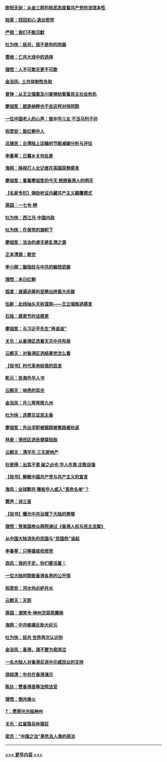 #### [欧阳天剑：从金三胖的核武态度看共产党的流氓本性](../pages/nsc993/n11702238.md?t=12061322) 
#### [陆客：找回初心 退出邪党](../pages/nsc993/n11702213.md?t=12061322) 
#### [严晓：我们不能沉默](../pages/nsc993/n11702110.md?t=12061322) 
#### [吐为快：妖共，我不是你的肉盾](../pages/nsc993/n11701366.md?t=12061322) 
#### [雪绮：亡共大戏中的选择](../pages/nsc993/n11699922.md?t=12061322) 
#### [理悟：人不可欺天更不可欺](../pages/nsc993/n11699657.md?t=12061322) 
#### [金浴凤:  土共体制性失败](../pages/nsc993/n11699361.md?t=12061322) 
#### [曾铮：从王立强案及川普弹劾案看民主社会危机](../pages/nsc993/n11699318.md?t=12061322) 
#### [廖祖笙：就是纳粹也不会这样对待同胞](../pages/nsc993/n11697658.md?t=12061322) 
#### [一位中国老人的心声：做中华儿女 不当马列子孙](../pages/nsc993/n11697525.md?t=12061322) 
#### [祝君安：致红朝中人](../pages/nsc993/n11697518.md?t=12061322) 
#### [吕锡民：台湾陆上运输的节能减碳分析与评估](../pages/nsc993/n11694983.md?t=12061322) 
#### [李春草：日暮乡关何处是](../pages/nsc993/n11694805.md?t=12061322) 
#### [海网：殃视打人女记者在英国获罪感言](../pages/nsc993/n11693832.md?t=12061322) 
#### [廖祖笙：看看廖祖笙的今天 想想香港人的明天](../pages/nsc993/n11693707.md?t=12061322) 
#### [【名家专栏】弹劾听证内藏共产主义颠覆模式](../pages/nsc993/n11693563.md?t=12061322) 
#### [莲园：一七令‧辨](../pages/nsc993/n11692558.md?t=12061322) 
#### [吐为快：西江月·中国内政](../pages/nsc993/n11692071.md?t=12061322) 
#### [吐为快：在保党的旗帜下](../pages/nsc993/n11691188.md?t=12061322) 
#### [廖祖笙：法治的虚无是乱港之源](../pages/nsc993/n11690605.md?t=12061322) 
#### [正本清源：救世](../pages/nsc993/n11689134.md?t=12061322) 
#### [李小刚：脑指纹与中共的脑控武器](../pages/nsc993/n11688900.md?t=12061322) 
#### [理悟：末日红朝](../pages/nsc993/n11688829.md?t=12061322) 
#### [弧度：谁逼迫美利坚祭出终极大杀器](../pages/nsc993/n11688735.md?t=12061322) 
#### [伍新：此线抽头天拆谍网——王立强叛逃感言](../pages/nsc993/n11687981.md?t=12061322) 
#### [石铭：感恩节时话感恩](../pages/nsc993/n11687568.md?t=12061322) 
#### [廖祖笙：与习近平先生“再谈谈”](../pages/nsc993/n11687005.md?t=12061322) 
#### [关乐：从香港区选看天灭中共布局](../pages/nsc993/n11686647.md?t=12061322) 
#### [云鹤天：对香港区选结果党怎么看](../pages/nsc993/n11686216.md?t=12061322) 
#### [【投书】时代革命给我的启发](../pages/nsc993/n11684287.md?t=12061322) 
#### [乾元：告海外华人书](../pages/nsc993/n11684044.md?t=12061322) 
#### [云鹤天：响亮的耳光](../pages/nsc993/n11684254.md?t=12061322) 
#### [金浴凤：月儿弯弯照九州](../pages/nsc993/n11684231.md?t=12061322) 
#### [吐为快：选票见证民主香](../pages/nsc993/n11684206.md?t=12061322) 
#### [廖祖笙：外出求职被跟踪被套路被劝返](../pages/nsc993/n11683874.md?t=12061322) 
#### [林泉：港民区选告捷莫轻敌](../pages/nsc993/n11683930.md?t=12061322) 
#### [云鹤天：清平乐 三无房地产](../pages/nsc993/n11681521.md?t=12061322) 
#### [杜彼得：出其不意 破之必也 华人在美 庄敬自强](../pages/nsc993/n11679554.md?t=12061322) 
#### [【投书】解散中国共产党与共产主义的宣言](../pages/nsc993/n11679177.md?t=12061322) 
#### [海风：全球剿共 哪些华人或入“高危名单”？](../pages/nsc993/n11678617.md?t=12061322) 
#### [慧声：诗三首](../pages/nsc993/n11678848.md?t=12061322) 
#### [【投书】曝光中共治理下大陆的黑暗](../pages/nsc993/n11678674.md?t=12061322) 
#### [理悟：贺美国参众两院通过《香港人权与民主法案》](../pages/nsc993/n11678104.md?t=12061322) 
#### [从中国大陆消失的民国与“民国热”谈起](../pages/nsc993/n11678075.md?t=12061322) 
#### [李春草：只等瘟疫收邪党](../pages/nsc993/n11677308.md?t=12061322) 
#### [逸风：我的手足，你们要活着！](../pages/nsc993/n11676352.md?t=12061322) 
#### [一位大陆同胞致香港各界的公开信](../pages/nsc993/n11675761.md?t=12061322) 
#### [祝君安：河水何必妒井水](../pages/nsc993/n11675746.md?t=12061322) 
#### [云鹤天：天怒](../pages/nsc993/n11675718.md?t=12061322) 
#### [莲园：调笑令‧神州怎容恶魔祸](../pages/nsc993/n11675648.md?t=12061322) 
#### [海网：中共偷袭反助大纪元](../pages/nsc993/n11673515.md?t=12061322) 
#### [吐为快：妖共 世界再次认识你](../pages/nsc993/n11673506.md?t=12061322) 
#### [金浴凤：香港，请不要为我哭泣](../pages/nsc993/n11673248.md?t=12061322) 
#### [一名大陆人对香港反送中示威民众的支持](../pages/nsc993/n11672615.md?t=12061322) 
#### [郑纯清：中共在香港演示](../pages/nsc993/n11670539.md?t=12061322) 
#### [陈达：赞香港高等法院法官](../pages/nsc993/n11669542.md?t=12061322) 
#### [理悟：倒共烽火](../pages/nsc993/n11668844.md?t=12061322) 
#### [T：愿荣光光临神州](../pages/nsc993/n11668421.md?t=12061322) 
#### [关乐：红鼠狼兵休猖狂](../pages/nsc993/n11668378.md?t=12061322) 
#### [梁京：“中国之治”是危及人类的恶治](../pages/nsc993/n11668328.md?t=12061322) 

----
#### [ >>> 更早内容 <<< ](../indexes/nsc993-earlier.md)
